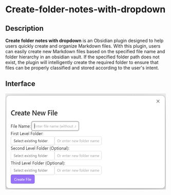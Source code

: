 # Create-folder-notes-with-dropdown
## Description
**Create folder notes with dropdown** is an Obsidian plugin designed to help users quickly create and organize Markdown files. With this plugin, users can easily create new Markdown files based on the specified file name and folder hierarchy in an obsidian vault. If the specified folder path does not exist, the plugin will intelligently create the required folder to ensure that files can be properly classified and stored according to the user's intent.
## Interface
<img src="image/interface.png" alt="Alt text" width="500" height="300">
